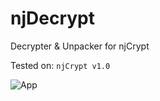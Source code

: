 # njDecrypt
Decrypter &amp; Unpacker for njCrypt

Tested on: `njCrypt v1.0`

![App](https://i.imgur.com/3LOXp3g.png)
